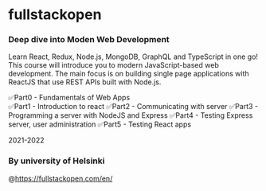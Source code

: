 # fullstackopen

### Deep dive into Moden Web Development

Learn React, Redux, Node.js, MongoDB, GraphQL and TypeScript in one go! This course will introduce you to modern JavaScript-based web development. The main focus is on building single page applications with ReactJS that use REST APIs built with Node.js.


✅Part0 - Fundamentals of Web Apps </br>
✅Part1 - Introduction to react
✅Part2 - Communicating with server
✅Part3 - Programming a server with NodeJS and Express
✅Part4 - Testing Express server, user administration
✅Part5 - Testing React apps

2021-2022

### By university of Helsinki 

@https://fullstackopen.com/en/
